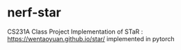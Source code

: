 # nerf-star
CS231A Class Project Implementation of STaR : https://wentaoyuan.github.io/star/ implemented in pytorch
